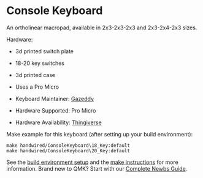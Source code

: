 # Console Keyboard

An ortholinear macropad, available in 2x3-2x3-2x3 and 2x3-2x4-2x3 sizes.

Hardware:
  * 3d printed switch plate
  * 18-20 key switches
  * 3d printed case
  * Uses a Pro Micro
  

* Keyboard Maintainer: [Gazeddy](https://github.com/gazeddy)
* Hardware Supported: Pro Micro
* Hardware Availability: [Thingiverse](https://www.thingiverse.com/thing:3167050)

Make example for this keyboard (after setting up your build environment):

    make handwired/ConsoleKeyboard\18_Key:default
    make handwired/ConsoleKeyboard\20_Key:default
    
    

See the [build environment setup](https://docs.qmk.fm/#/getting_started_build_tools) and the [make instructions](https://docs.qmk.fm/#/getting_started_make_guide) for more information. Brand new to QMK? Start with our [Complete Newbs Guide](https://docs.qmk.fm/#/newbs).
